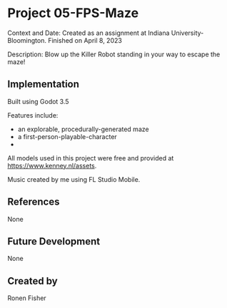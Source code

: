# Project 05-FPS-Maze

Context and Date: Created as an assignment at Indiana University-Bloomington. Finished on April 8, 2023

Description: Blow up the Killer Robot standing in your way to escape the maze!

## Implementation

Built using Godot 3.5

Features include:
- an explorable, procedurally-generated maze
- a first-person-playable-character
- 

All models used in this project were free and provided at https://www.kenney.nl/assets.

Music created by me using FL Studio Mobile.

## References

None

## Future Development

None

## Created by 

Ronen Fisher
